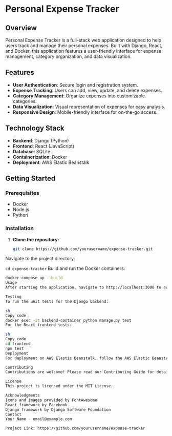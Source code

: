# Personal Expense Tracker

## Overview
Personal Expense Tracker is a full-stack web application designed to help users track and manage their personal expenses. Built with Django, React, and Docker, this application features a user-friendly interface for expense management, category organization, and data visualization.

## Features
- **User Authentication**: Secure login and registration system.
- **Expense Tracking**: Users can add, view, update, and delete expenses.
- **Category Management**: Organize expenses into customizable categories.
- **Data Visualization**: Visual representation of expenses for easy analysis.
- **Responsive Design**: Mobile-friendly interface for on-the-go access.

## Technology Stack
- **Backend**: Django (Python)
- **Frontend**: React (JavaScript)
- **Database**: SQLite
- **Containerization**: Docker
- **Deployment**: AWS Elastic Beanstalk

## Getting Started

### Prerequisites
- Docker
- Node.js
- Python

### Installation

1. **Clone the repository:**
   ```sh
   git clone https://github.com/yourusername/expense-tracker.git
Navigate to the project directory:

   ```cd expense-tracker```
Build and run the Docker containers:

   ```sh
   docker-compose up --build
Usage
After starting the application, navigate to http://localhost:3000 to access the React frontend, and http://localhost:8000 for the Django backend API (adjust the ports as necessary).

Testing
To run the unit tests for the Django backend:

sh
Copy code
docker exec -it backend-container python manage.py test
For the React frontend tests:

sh
Copy code
cd frontend
npm test
Deployment
For deployment on AWS Elastic Beanstalk, follow the AWS Elastic Beanstalk Documentation.

Contributing
Contributions are welcome! Please read our Contributing Guide for details on our code of conduct and the process for submitting pull requests to us.

License
This project is licensed under the MIT License.

Acknowledgments
Icons and images provided by FontAwesome
React framework by Facebook
Django framework by Django Software Foundation
Contact
Your Name - email@example.com

Project Link: https://github.com/yourusername/expense-tracker

